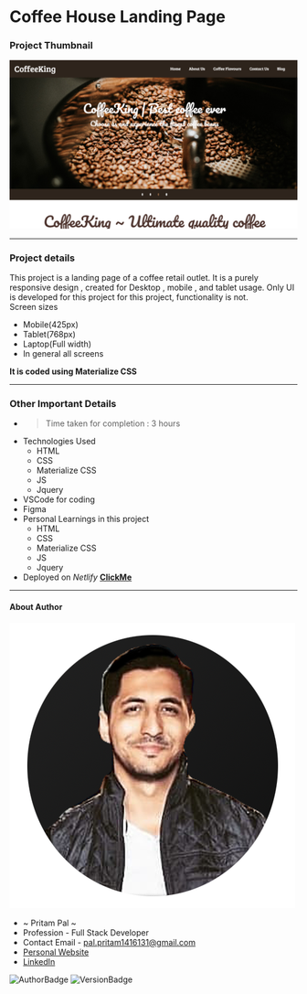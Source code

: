 # Coffee House Landing Page 

### Project Thumbnail

![ImageThumbnail](./thumbnail.png)
***
### Project details
This project is a landing page of a coffee retail outlet. It is a purely responsive design , created for Desktop , mobile , and tablet usage. Only UI is developed for this project for this project, functionality is not.  
 Screen sizes
- Mobile(425px)
- Tablet(768px)
- Laptop(Full width)
- In general all screens

**It is coded using Materialize CSS** 


***
### Other Important Details
- >Time taken for completion : 3 hours
- Technologies Used
  - HTML
  - CSS
  - Materialize CSS
  - JS
  - Jquery
- VSCode for coding
- Figma
- Personal Learnings in this project 
    - HTML
    - CSS 
    - Materialize CSS
    - JS
    - Jquery
- Deployed on *Netlify*  **[ClickMe](https://coffee-king.netlify.app/)** 
*** 
#### About Author
![AuthorImage](./circle-profile-pic.png)
- ~ Pritam Pal ~
- Profession - Full Stack Developer
- Contact Email - pal.pritam1416131@gmail.com
- [Personal Website](#)
- [LinkedIn](https://www.linkedin.com/in/pritampal1/)  

![AuthorBadge](https://img.shields.io/badge/Author-Pritam-yellow)
![VersionBadge](https://img.shields.io/badge/Version-1.0.0-lightgrey)

